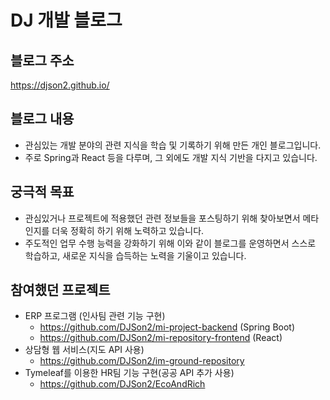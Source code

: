 # DJ 개발 블로그

## 블로그 주소
https://djson2.github.io/

## 블로그 내용
* 관심있는 개발 분야의 관련 지식을 학습 및 기록하기 위해 만든 개인 블로그입니다. 
* 주로 Spring과 React 등을 다루며, 그 외에도 개발 지식 기반을 다지고 있습니다.

## 궁극적 목표
* 관심있거나 프로젝트에 적용했던 관련 정보들을 포스팅하기 위해 찾아보면서 메타인지를 더욱 정확히 하기 위해 노력하고 있습니다.
* 주도적인 업무 수행 능력을 강화하기 위해 이와 같이 블로그를 운영하면서 스스로 학습하고, 새로운 지식을 습득하는 노력을 기울이고 있습니다. 

## 참여했던 프로젝트 
* ERP 프로그램 (인사팀 관련 기능 구현)
  * https://github.com/DJSon2/mi-project-backend (Spring Boot)
  * https://github.com/DJSon2/mi-repository-frontend (React)
* 상담형 웹 서비스(지도 API 사용)
  *  https://github.com/DJSon2/im-ground-repository
* Tymeleaf를 이용한 HR팀 기능 구현(공공 API 추가 사용)
  * https://github.com/DJSon2/EcoAndRich
